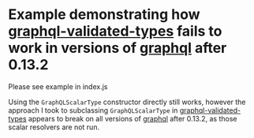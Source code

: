 # Example demonstrating how [graphql-validated-types](https://github.com/stephenhandley/graphql-validated-types) fails to work in versions of [graphql](https://github.com/graphql/graphql-js) after 0.13.2

Please see example in index.js

Using the `GraphQLScalarType` constructor directly still works, however the approach I took to subclassing `GraphQLScalarType` in [graphql-validated-types](https://github.com/stephenhandley/graphql-validated-types) appears to break on all versions of [graphql](https://github.com/graphql/graphql-js) after 0.13.2, as those scalar resolvers are not run.
